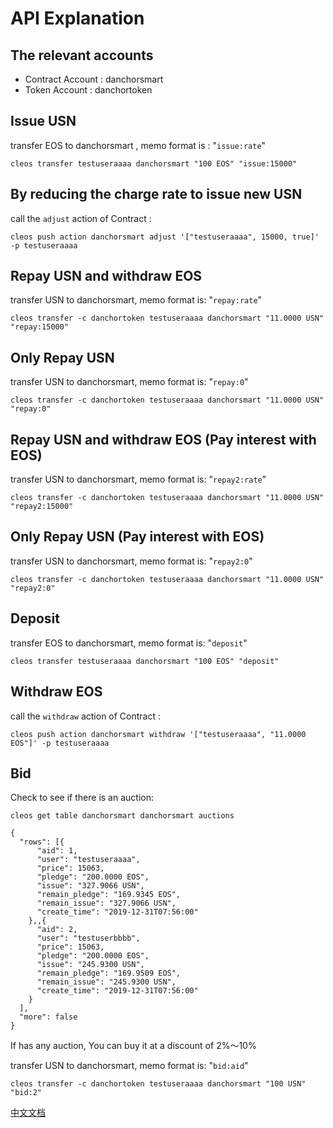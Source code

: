 # API Explanation

## The relevant accounts

* Contract Account : danchorsmart
* Token Account : danchortoken

## Issue USN

transfer EOS to danchorsmart , memo format is :  "`issue:rate`" 

```
cleos transfer testuseraaaa danchorsmart "100 EOS" "issue:15000"
```

## By reducing the charge rate to issue new USN 

call the `adjust` action of  Contract : 

```
cleos push action danchorsmart adjust '["testuseraaaa", 15000, true]' -p testuseraaaa
```

## Repay USN and withdraw EOS

transfer USN to danchorsmart, memo format is: "`repay:rate`" 

```
cleos transfer -c danchortoken testuseraaaa danchorsmart "11.0000 USN" "repay:15000"
```

## Only Repay USN 

transfer USN to danchorsmart, memo format is:  "`repay:0`" 

```
cleos transfer -c danchortoken testuseraaaa danchorsmart "11.0000 USN" "repay:0"
```

## Repay USN and withdraw EOS  (Pay interest with EOS)

transfer USN to danchorsmart, memo format is: "`repay2:rate`" 


```
cleos transfer -c danchortoken testuseraaaa danchorsmart "11.0000 USN" "repay2:15000"
```

## Only Repay USN   (Pay interest with EOS)

transfer USN to danchorsmart, memo format is:  "`repay2:0`" 

```
cleos transfer -c danchortoken testuseraaaa danchorsmart "11.0000 USN" "repay2:0"
```


## Deposit

transfer EOS to danchorsmart, memo format is:  "`deposit`" 

```
cleos transfer testuseraaaa danchorsmart "100 EOS" "deposit"
```

## Withdraw EOS

call the `withdraw` action of  Contract : 

```
cleos push action danchorsmart withdraw '["testuseraaaa", "11.0000 EOS"]' -p testuseraaaa
```

## Bid

Check to see if there is an auction: 

```
cleos get table danchorsmart danchorsmart auctions

{
  "rows": [{
      "aid": 1,
      "user": "testuseraaaa",
      "price": 15063,
      "pledge": "200.0000 EOS",
      "issue": "327.9066 USN",
      "remain_pledge": "169.9345 EOS",
      "remain_issue": "327.9066 USN",
      "create_time": "2019-12-31T07:56:00"
    },,{
      "aid": 2,
      "user": "testuserbbbb",
      "price": 15063,
      "pledge": "200.0000 EOS",
      "issue": "245.9300 USN",
      "remain_pledge": "169.9509 EOS",
      "remain_issue": "245.9300 USN",
      "create_time": "2019-12-31T07:56:00"
    }
  ],
  "more": false
}
```

If has any auction, You can buy it at a discount of 2%～10%

transfer USN to danchorsmart, memo format is:  "`bid:aid`" 

```
cleos transfer -c danchortoken testuseraaaa danchorsmart "100 USN" "bid:2"
```

[中文文档](./README_zh.md)